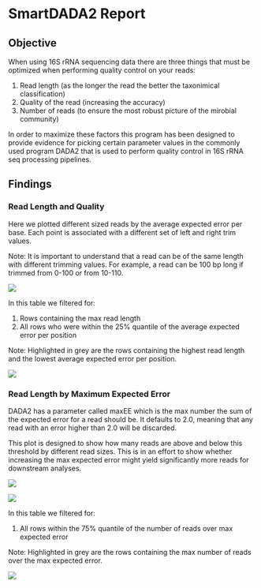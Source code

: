 # SmartDADA2 Report 

## Objective 

When using 16S rRNA sequencing data there are three things that must be optimized
when performing quality control on your reads: 

1. Read length (as the longer the read the better the taxonimical classification)
2. Quality of the read (increasing the accuracy)
3. Number of reads (to ensure the most robust picture of the mirobial community)

In order to maximize these factors this program has been designed to provide 
evidence for picking certain parameter values in the commonly used program DADA2 
that is used to perform quality control in 16S rRNA seq processing pipelines. 

## Findings 

### Read Length and Quality 

Here we plotted different sized reads by the average expected error per base. 
Each point is associated with a different set of left and right trim values. 

Note: It is important to understand that a read can be of the same length with 
different trimming values. For example, a read can be 100 bp long if trimmed from
0-100 or from 10-110. 

![](./plots/ReadLengthByAvgEE.png)

In this table we filtered for: 

1. Rows containing the max read length 
2. All rows who were within the 25% quantile of the average expected error per position

Note: Highlighted in grey are the rows containing the highest read length and the lowest average expected error per position.

![](./plots/t_len_by_AvgEE.png)

### Read Length by Maximum Expected Error 

DADA2 has a parameter called maxEE which is the max number the sum of the 
expected error for a read should be. It defaults to 2.0, meaning that any read
with an error higher than 2.0 will be discarded. 

This plot is designed to show how many reads are above and below this threshold 
by different read sizes. This is in an effort to show whether increasing the max
expected error might yield significantly more reads for downstream analyses. 

![](./plots/ReadCountOverAndUnderMaxEE.png)

![](./plots/ReadCountOverMaxEE.png)

In this table we filtered for:

1. All rows within the 75% quantile of the number of reads over max expected error 

Note: Highlighted in grey are the rows containing the max number of reads over the max expected error.

![](./plots/t_len_by_ReadsOverMaxEE.png)